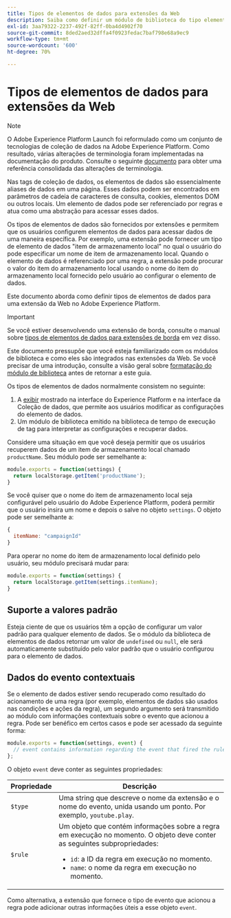 ```yaml
---
title: Tipos de elementos de dados para extensões da Web
description: Saiba como definir um módulo de biblioteca do tipo elemento de dados para uma extensão de tag em uma propriedade da Web.
exl-id: 3aa79322-2237-492f-82ff-0ba4d4902f70
source-git-commit: 8ded2aed32dffa4f0923fedac7baf798e68a9ec9
workflow-type: tm+mt
source-wordcount: '600'
ht-degree: 70%

---
```


# Tipos de elementos de dados para extensões da Web

>[!NOTE]
>
>O Adobe Experience Platform Launch foi reformulado como um conjunto de tecnologias de coleção de dados na Adobe Experience Platform. Como resultado, várias alterações de terminologia foram implementadas na documentação do produto. Consulte o seguinte [documento](../../term-updates.md) para obter uma referência consolidada das alterações de terminologia.

Nas tags de coleção de dados, os elementos de dados são essencialmente aliases de dados em uma página. Esses dados podem ser encontrados em parâmetros de cadeia de caracteres de consulta, cookies, elementos DOM ou outros locais. Um elemento de dados pode ser referenciado por regras e atua como uma abstração para acessar esses dados.

Os tipos de elementos de dados são fornecidos por extensões e permitem que os usuários configurem elementos de dados para acessar dados de uma maneira específica. Por exemplo, uma extensão pode fornecer um tipo de elemento de dados &quot;item de armazenamento local&quot; no qual o usuário do pode especificar um nome de item de armazenamento local. Quando o elemento de dados é referenciado por uma regra, a extensão pode procurar o valor do item do armazenamento local usando o nome do item do armazenamento local fornecido pelo usuário ao configurar o elemento de dados.

Este documento aborda como definir tipos de elementos de dados para uma extensão da Web no Adobe Experience Platform.

>[!IMPORTANT]
>
>Se você estiver desenvolvendo uma extensão de borda, consulte o manual sobre [tipos de elementos de dados para extensões de borda](../edge/data-element-types.md) em vez disso.
>
>Este documento pressupõe que você esteja familiarizado com os módulos de biblioteca e como eles são integrados nas extensões da Web. Se você precisar de uma introdução, consulte a visão geral sobre [formatação do módulo de biblioteca](./format.md) antes de retornar a este guia.

Os tipos de elementos de dados normalmente consistem no seguinte:

1. A [exibir](./views.md) mostrado na interface do Experience Platform e na interface da Coleção de dados, que permite aos usuários modificar as configurações do elemento de dados.
2. Um módulo de biblioteca emitido na biblioteca de tempo de execução de tag para interpretar as configurações e recuperar dados.

Considere uma situação em que você deseja permitir que os usuários recuperem dados de um item de armazenamento local chamado `productName`. Seu módulo pode ser semelhante a:

```js
module.exports = function(settings) {
  return localStorage.getItem('productName');
}
```

Se você quiser que o nome do item de armazenamento local seja configurável pelo usuário do Adobe Experience Platform, poderá permitir que o usuário insira um nome e depois o salve no objeto `settings`. O objeto pode ser semelhante a:

```js
{
  itemName: "campaignId"
}
```

Para operar no nome do item de armazenamento local definido pelo usuário, seu módulo precisará mudar para:

```js
module.exports = function(settings) {
  return localStorage.getItem(settings.itemName);
}
```

## Suporte a valores padrão

Esteja ciente de que os usuários têm a opção de configurar um valor padrão para qualquer elemento de dados. Se o módulo da biblioteca de elementos de dados retornar um valor de `undefined` ou `null`, ele será automaticamente substituído pelo valor padrão que o usuário configurou para o elemento de dados.

## Dados do evento contextuais

Se o elemento de dados estiver sendo recuperado como resultado do acionamento de uma regra (por exemplo, elementos de dados são usados nas condições e ações da regra), um segundo argumento será transmitido ao módulo com informações contextuais sobre o evento que acionou a regra. Pode ser benéfico em certos casos e pode ser acessado da seguinte forma:

```js
module.exports = function(settings, event) {
  // event contains information regarding the event that fired the rule
};
```

O objeto `event` deve conter as seguintes propriedades:

| Propriedade | Descrição |
| --- | --- |
| `$type` | Uma string que descreve o nome da extensão e o nome do evento, unida usando um ponto. Por exemplo, `youtube.play`. |
| `$rule` | Um objeto que contém informações sobre a regra em execução no momento. O objeto deve conter as seguintes subpropriedades:<ul><li>`id`: a ID da regra em execução no momento.</li><li>`name`: o nome da regra em execução no momento.</li></ul> |

Como alternativa, a extensão que fornece o tipo de evento que acionou a regra pode adicionar outras informações úteis a esse objeto `event`.
